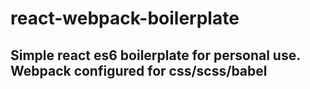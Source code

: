 # react-webpack-boilerplate

## Simple react es6 boilerplate for personal use. Webpack configured for css/scss/babel
